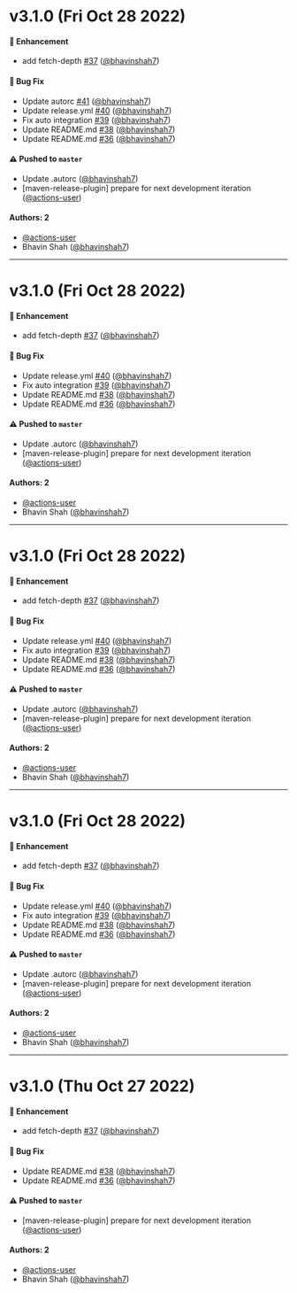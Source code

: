 # v3.1.0 (Fri Oct 28 2022)

#### 🚀 Enhancement

- add fetch-depth [#37](https://github.com/graph-quilt/graphql-xtext/pull/37) ([@bhavinshah7](https://github.com/bhavinshah7))

#### 🐛 Bug Fix

- Update autorc [#41](https://github.com/graph-quilt/graphql-xtext/pull/41) ([@bhavinshah7](https://github.com/bhavinshah7))
- Update release.yml [#40](https://github.com/graph-quilt/graphql-xtext/pull/40) ([@bhavinshah7](https://github.com/bhavinshah7))
- Fix auto integration [#39](https://github.com/graph-quilt/graphql-xtext/pull/39) ([@bhavinshah7](https://github.com/bhavinshah7))
- Update README.md [#38](https://github.com/graph-quilt/graphql-xtext/pull/38) ([@bhavinshah7](https://github.com/bhavinshah7))
- Update README.md [#36](https://github.com/graph-quilt/graphql-xtext/pull/36) ([@bhavinshah7](https://github.com/bhavinshah7))

#### ⚠️ Pushed to `master`

- Update .autorc ([@bhavinshah7](https://github.com/bhavinshah7))
- [maven-release-plugin] prepare for next development iteration ([@actions-user](https://github.com/actions-user))

#### Authors: 2

- [@actions-user](https://github.com/actions-user)
- Bhavin Shah ([@bhavinshah7](https://github.com/bhavinshah7))

---

# v3.1.0 (Fri Oct 28 2022)

#### 🚀 Enhancement

- add fetch-depth [#37](https://github.com/graph-quilt/graphql-xtext/pull/37) ([@bhavinshah7](https://github.com/bhavinshah7))

#### 🐛 Bug Fix

- Update release.yml [#40](https://github.com/graph-quilt/graphql-xtext/pull/40) ([@bhavinshah7](https://github.com/bhavinshah7))
- Fix auto integration [#39](https://github.com/graph-quilt/graphql-xtext/pull/39) ([@bhavinshah7](https://github.com/bhavinshah7))
- Update README.md [#38](https://github.com/graph-quilt/graphql-xtext/pull/38) ([@bhavinshah7](https://github.com/bhavinshah7))
- Update README.md [#36](https://github.com/graph-quilt/graphql-xtext/pull/36) ([@bhavinshah7](https://github.com/bhavinshah7))

#### ⚠️ Pushed to `master`

- Update .autorc ([@bhavinshah7](https://github.com/bhavinshah7))
- [maven-release-plugin] prepare for next development iteration ([@actions-user](https://github.com/actions-user))

#### Authors: 2

- [@actions-user](https://github.com/actions-user)
- Bhavin Shah ([@bhavinshah7](https://github.com/bhavinshah7))

---

# v3.1.0 (Fri Oct 28 2022)

#### 🚀 Enhancement

- add fetch-depth [#37](https://github.com/graph-quilt/graphql-xtext/pull/37) ([@bhavinshah7](https://github.com/bhavinshah7))

#### 🐛 Bug Fix

- Update release.yml [#40](https://github.com/graph-quilt/graphql-xtext/pull/40) ([@bhavinshah7](https://github.com/bhavinshah7))
- Fix auto integration [#39](https://github.com/graph-quilt/graphql-xtext/pull/39) ([@bhavinshah7](https://github.com/bhavinshah7))
- Update README.md [#38](https://github.com/graph-quilt/graphql-xtext/pull/38) ([@bhavinshah7](https://github.com/bhavinshah7))
- Update README.md [#36](https://github.com/graph-quilt/graphql-xtext/pull/36) ([@bhavinshah7](https://github.com/bhavinshah7))

#### ⚠️ Pushed to `master`

- Update .autorc ([@bhavinshah7](https://github.com/bhavinshah7))
- [maven-release-plugin] prepare for next development iteration ([@actions-user](https://github.com/actions-user))

#### Authors: 2

- [@actions-user](https://github.com/actions-user)
- Bhavin Shah ([@bhavinshah7](https://github.com/bhavinshah7))

---

# v3.1.0 (Fri Oct 28 2022)

#### 🚀 Enhancement

- add fetch-depth [#37](https://github.com/graph-quilt/graphql-xtext/pull/37) ([@bhavinshah7](https://github.com/bhavinshah7))

#### 🐛 Bug Fix

- Update release.yml [#40](https://github.com/graph-quilt/graphql-xtext/pull/40) ([@bhavinshah7](https://github.com/bhavinshah7))
- Fix auto integration [#39](https://github.com/graph-quilt/graphql-xtext/pull/39) ([@bhavinshah7](https://github.com/bhavinshah7))
- Update README.md [#38](https://github.com/graph-quilt/graphql-xtext/pull/38) ([@bhavinshah7](https://github.com/bhavinshah7))
- Update README.md [#36](https://github.com/graph-quilt/graphql-xtext/pull/36) ([@bhavinshah7](https://github.com/bhavinshah7))

#### ⚠️ Pushed to `master`

- Update .autorc ([@bhavinshah7](https://github.com/bhavinshah7))
- [maven-release-plugin] prepare for next development iteration ([@actions-user](https://github.com/actions-user))

#### Authors: 2

- [@actions-user](https://github.com/actions-user)
- Bhavin Shah ([@bhavinshah7](https://github.com/bhavinshah7))

---

# v3.1.0 (Thu Oct 27 2022)

#### 🚀 Enhancement

- add fetch-depth [#37](https://github.com/graph-quilt/graphql-xtext/pull/37) ([@bhavinshah7](https://github.com/bhavinshah7))

#### 🐛 Bug Fix

- Update README.md [#38](https://github.com/graph-quilt/graphql-xtext/pull/38) ([@bhavinshah7](https://github.com/bhavinshah7))
- Update README.md [#36](https://github.com/graph-quilt/graphql-xtext/pull/36) ([@bhavinshah7](https://github.com/bhavinshah7))

#### ⚠️ Pushed to `master`

- [maven-release-plugin] prepare for next development iteration ([@actions-user](https://github.com/actions-user))

#### Authors: 2

- [@actions-user](https://github.com/actions-user)
- Bhavin Shah ([@bhavinshah7](https://github.com/bhavinshah7))
